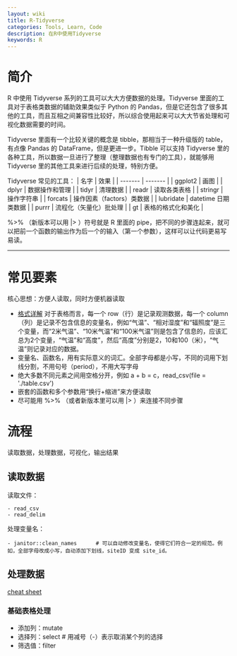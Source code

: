```yaml
---
layout: wiki
title: R-Tidyverse
categories: Tools, Learn, Code
description: 在R中使用Tidyverse
keywords: R
---
```


# 简介

R 中使用 Tidyverse 系列的工具可以大大方便数据的处理。Tidyverse 里面的工具对于表格类数据的辅助效果类似于 Python 的 Pandas，但是它还包含了很多其他的工具，而且互相之间兼容性比较好，所以综合使用起来可以大大节省处理和可视化数据需要的时间。

Tidyverse 里面有一个比较关键的概念是 tibble，那相当于一种升级版的 table，有点像 Pandas 的 DataFrame，但是更进一步。Tibble 可以支持 Tidyverse 里的各种工具，所以数据一旦进行了整理（整理数据也有专门的工具），就能够用 Tidyverse 里的其他工具来进行后续的处理，特别方便。

Tidyverse 常见的工具：
| 名字 | 效果 |
| ------- | ------- |
| ggplot2 | 画图 |
| dplyr | 数据操作和管理 |
| tidyr | 清理数据 |
| readr | 读取各类表格 |
| stringr | 操作字符串 |
| forcats | 操作因素（factors）类数据 |
| lubridate | datetime 日期类数据 |
| purrr | 流程化（矢量化）批处理 |
| gt | 表格的格式化和美化 | 

 %>% （新版本可以用 |> ）符号就是 R 里面的 pipe，把不同的步骤连起来，就可以把前一个函数的输出作为后一个的输入（第一个参数），这样可以让代码更易写易读。

 -----

# 常见要素

核心思想：方便人读取，同时方便机器读取
- [格式详解](/_wiki/tidy-data.md) 对于表格而言，每一个 row（行）是记录观测数据，每一个 column（列）是记录不包含信息的变量名，例如“气温”、“相对湿度”和“辐照度”是三个变量，而“2米气温”、“10米气温”和“100米气温”则是包含了信息的，应该汇总为2个变量，“气温”和“高度”，然后“高度”分别是2，10和100（米），“气温”则记录对应的数据。
- 变量名、函数名，用有实际意义的词汇。全部字母都是小写，不同的词用下划线分割，不用句号（period），不用大写字母
- 绝大多数不同元素之间用空格分开，例如 a + b = c，read_csv(file = './table.csv')
- 嵌套的函数和多个参数用“换行+缩进”来方便读取
- 尽可能用 %>% （或者新版本里可以用 |> ）来连接不同步骤

# 流程
读取数据，处理数据，可视化，输出结果
## 读取数据
读取文件：
```{r}
- read_csv
- read_delim
```
处理变量名：
```{r}
- janitor::clean_names      # 可以自动修改变量名，使得它们符合一定的规范。例如，全部字母改成小写，自动添加下划线，siteID 变成 site_id。
```
## 处理数据
[cheat sheet](tidyr.pdf)
### 基础表格处理
- 添加列：mutate
- 选择列：select  # 用减号（-）表示取消某个列的选择
- 筛选值：filter